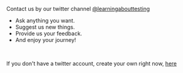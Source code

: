 <p>Contact us by our twitter channel <a href="https://twitter.com/walmyrlimaesilv">@learningabouttesting</a></p>
<ul>
   <li>Ask anything you want.</li>
   <li>Suggest us new things.</li>
   <li>Provide us your feedback.</li>
   <li>And enjoy your journey!</li>
 </ul>
<br>
<p>If you don't have a twitter account, create your own right now, <a href="https://twitter.com/">here</a></p>
